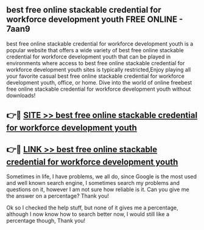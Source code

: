 ## best free online stackable credential for workforce development youth FREE ONLINE - 7aan9

best free online stackable credential for workforce development youth is a popular website that offers a wide variety of best free online stackable credential for workforce development youth that can be played in environments where access to best free online stackable credential for workforce development youth sites is typically restricted,Enjoy playing all your favorite casual best free online stackable credential for workforce development youth, office, or home. Dive into the world of online freebest free online stackable credential for workforce development youth without downloads!

## 👉🔴 [SITE >> best free online stackable credential for workforce development youth](http://news.freeplayer.one?title=best_free_online_stackable_credential_for_workforce_development_youth&ref=FRRE)

## 👉🔴 [LINK >> best free online stackable credential for workforce development youth](http://news.freeplayer.one?title=best_free_online_stackable_credential_for_workforce_development_youth&ref=FREE)

Sometimes in life, I have problems, we all do, since Google is the most used and well known search engine, I sometimes search my problems and questions on it, however I am not sure how reliable is it. Can you give me the answer on a percentage? Thank you!

Ok so I checked the help stuff, but none of it gives me a percentage, although I now know how to search better now, I would still like a percentage though, Thank you!